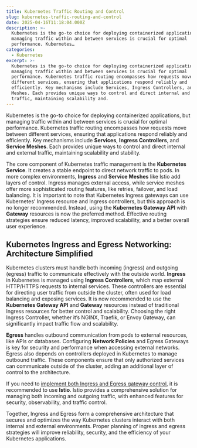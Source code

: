 ```yaml
---
title: Kubernetes Traffic Routing and Control
slug: kubernetes-traffic-routing-and-control
date: 2025-04-16T11:18:04.000Z
description: >-
  Kubernetes is the go-to choice for deploying containerized applications, but
  managing traffic within and between services is crucial for optimal
  performance. Kubernetes…
categories:
  - Kubernetes
excerpt: >-
  Kubernetes is the go-to choice for deploying containerized applications, but
  managing traffic within and between services is crucial for optimal
  performance. Kubernetes traffic routing encompasses how requests move between
  different services, ensuring that applications respond reliably and
  efficiently. Key mechanisms include Services, Ingress Controllers, and Service
  Meshes. Each provides unique ways to control and direct internal and external
  traffic, maintaining scalability and.
---
```

Kubernetes is the go-to choice for deploying containerized applications, but managing traffic within and between services is crucial for optimal performance. Kubernetes traffic routing encompasses how requests move between different services, ensuring that applications respond reliably and efficiently. Key mechanisms include **Services**, **Ingress Controllers**, and **Service Meshes**. Each provides unique ways to control and direct internal and external traffic, maintaining scalability and stability.

The core component of Kubernetes traffic management is the **Kubernetes Service**. It creates a stable endpoint to direct network traffic to pods. In more complex environments, **Ingress** and **Service Meshes** like Istio add layers of control. Ingress manages external access, while service meshes offer more sophisticated routing features, like retries, failover, and load balancing. It is important to note that Kubernetes Ingress gateways can use Kubernetes’ Ingress resource and Ingress controllers, but this approach is no longer recommended. Instead, using the **Kubernetes Gateway API** with **Gateway** resources is now the preferred method. Effective routing strategies ensure reduced latency, improved scalability, and a better overall user experience.

## Kubernetes Ingress and Egress Networking: Architecture Simplified

Kubernetes clusters must handle both incoming (ingress) and outgoing (egress) traffic to communicate effectively with the outside world. **Ingress** in Kubernetes is managed using **Ingress Controllers**, which map external HTTP/HTTPS requests to internal services. These controllers are essential for directing user traffic from outside the cluster, often used for load balancing and exposing services. It is now recommended to use the **Kubernetes Gateway API** and **Gateway** resources instead of traditional Ingress resources for better control and scalability. Choosing the right Ingress Controller, whether it’s NGINX, Traefik, or Envoy Gateway, can significantly impact traffic flow and scalability.

**Egress** handles outbound communication from pods to external resources, like APIs or databases. Configuring **Network Policies** and Egress Gateways is key for security and performance when accessing external networks. Egress also depends on controllers deployed in Kubernetes to manage outbound traffic. These components ensure that only authorized services can communicate outside of the cluster, adding an additional layer of control to the architecture.

If you need to [implement both Ingress and Egress gateway control](/learn/ingress-and-egress-architecture/), it is recommended to use **Istio**. Istio provides a comprehensive solution for managing both incoming and outgoing traffic, with enhanced features for security, observability, and traffic control.

Together, Ingress and Egress form a comprehensive architecture that secures and optimizes the way Kubernetes clusters interact with both internal and external environments. Proper planning of ingress and egress strategies will improve reliability, security, and the efficiency of your Kubernetes applications.
